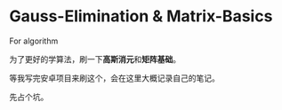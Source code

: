 # Gauss-Elimination & Matrix-Basics
For algorithm




为了更好的学算法，刷一下**高斯消元**和**矩阵基础**。


等我写完安卓项目来刷这个，会在这里大概记录自己的笔记。


先占个坑。



